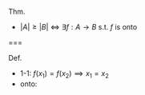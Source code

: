 

Thm.
- $|A|\geq|B|$ $\iff$ $\exists f:A\to B$  s.t. $f$ is onto

===

Def.
- 1-1:  $f(x_1)=f(x_2)\implies x_1=x_2$
- onto: 